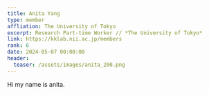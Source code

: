 ```yaml
---
title: Anita Yang
type: member
affliation: The University of Tokyo
excerpt: Research Part-time Worker // *The University of Tokyo*
link: https://kklab.nii.ac.jp/members
rank: 6
date: 2024-05-07 00:00:00
header:
  teaser: /assets/images/anita_200.png
---
```


Hi my name is anita.